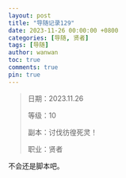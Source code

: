```yaml
---
layout: post
title: "导随记录129"
date: 2023-11-26 00:00:00 +0800
categories: [导随, 贤者]
tags: [导随]
author: wanwan
toc: true
comments: true
pin: true
---
```

> 日期：2023.11.26
>
> 等级：10
>
> 副本：讨伐彷徨死灵！
>
> 职业：贤者

不会还是脚本吧。